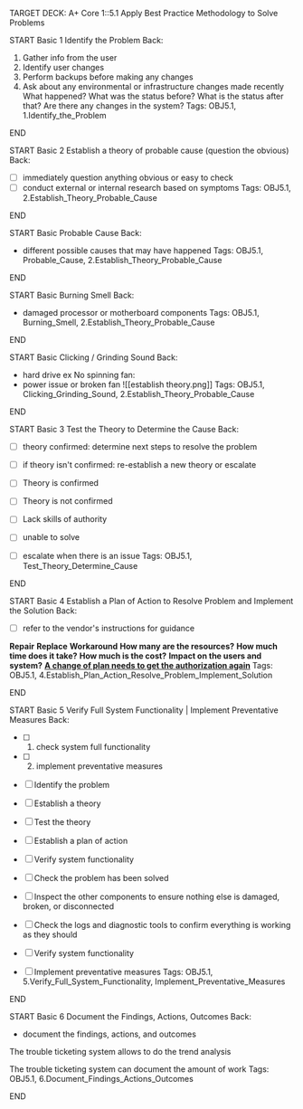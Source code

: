 TARGET DECK: A+ Core 1::5.1 Apply Best Practice Methodology to Solve Problems

START
Basic
1 Identify the Problem
Back:
1. Gather info from the user
2. Identify user changes
3. Perform backups before making any changes 
4. Ask about any environmental or infrastructure changes made recently
What happened?
What was the status before?
What is the status after that?
Are there any changes in the system?
Tags: OBJ5.1, 1.Identify_the_Problem
<!--ID: 1732043238318-->
END

START
Basic
2 Establish a theory of probable cause (question the obvious)
Back:
- [ ] immediately question anything obvious or easy to check 
- [ ] conduct external or internal research based on symptoms 
Tags: OBJ5.1, 2.Establish_Theory_Probable_Cause
<!--ID: 1732043238325-->
END

START
Basic
Probable Cause
Back:
- different possible causes that may have happened 
Tags: OBJ5.1, Probable_Cause, 2.Establish_Theory_Probable_Cause
<!--ID: 1732043238330-->
END

START
Basic
Burning Smell
Back:
- damaged processor or motherboard components
Tags: OBJ5.1, Burning_Smell, 2.Establish_Theory_Probable_Cause
<!--ID: 1732043238336-->
END

START
Basic
Clicking / Grinding Sound
Back:
- hard drive 
ex No spinning fan:
- power issue or broken fan
![[establish theory.png]]
Tags: OBJ5.1, Clicking_Grinding_Sound, 2.Establish_Theory_Probable_Cause
<!--ID: 1732043238342-->
END

START
Basic
3 Test the Theory to Determine the Cause
Back:
- [ ] theory confirmed: determine next steps to resolve the problem 
- [ ] if theory isn't confirmed: re-establish a new theory or escalate

- [ ] Theory is confirmed 
- [ ] Theory is not confirmed 
- [ ] Lack skills of authority 
- [ ] unable to solve 
- [ ] escalate when there is an issue 
Tags: OBJ5.1, Test_Theory_Determine_Cause
<!--ID: 1732043238347-->
END

START
Basic
4 Establish a Plan of Action to Resolve Problem and Implement the Solution
Back:
- [ ] refer to the vendor's instructions for guidance 

**Repair** 
**Replace** 
**Workaround** 
**How many are the resources?** 
**How much time does it take?** 
**How much is the cost?** 
**Impact on the users and system?** 
**<u>A change of plan needs to get the authorization again</u>** 
Tags: OBJ5.1, 4.Establish_Plan_Action_Resolve_Problem_Implement_Solution
<!--ID: 1732043238352-->
END

START
Basic
5 Verify Full System Functionality | Implement Preventative Measures
Back:
- [ ] 1. check system full functionality 
      
- [ ] 2. implement preventative measures  

- [ ] Identify the problem 
- [ ] Establish a theory 
- [ ] Test the theory 
- [ ] Establish a plan of action 
- [ ] Verify system functionality 
- [ ] Check the problem has been solved 
- [ ] Inspect the other components to ensure nothing else is damaged, broken, or disconnected
- [ ] Check the logs and diagnostic tools to confirm everything is working as they should 
- [ ] Verify system functionality
- [ ] Implement preventative measures 
Tags: OBJ5.1, 5.Verify_Full_System_Functionality, Implement_Preventative_Measures
<!--ID: 1732043238358-->
END

START
Basic
6 Document the Findings, Actions, Outcomes
Back:
- document the findings, actions, and outcomes

The trouble ticketing system allows to do the trend analysis

The trouble ticketing system can document the amount of work 
Tags: OBJ5.1, 6.Document_Findings_Actions_Outcomes
<!--ID: 1732043238364-->
END